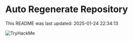 # Auto Regenerate Repository

This README was last updated: 2025-01-24 22:34:13

 ![TryHackMe](https://tryhackme.com/badge/533634)